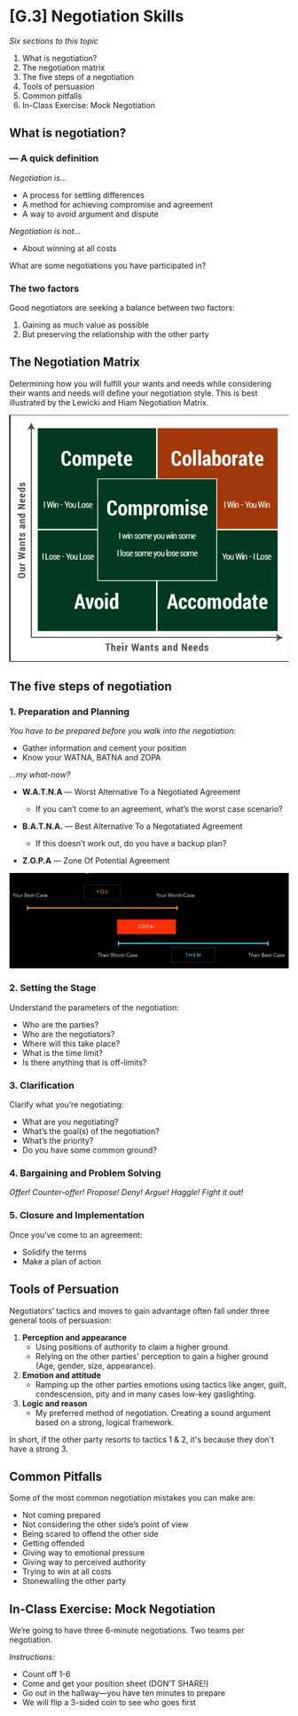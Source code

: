 # [G.3] Negotiation Skills

*Six sections to this topic*

1. What is negotiation?
2. The negotiation matrix
3. The five steps of a negotiation
4. Tools of persuasion
5. Common pitfalls
6. In-Class Exercise: Mock Negotiation

## What is negotiation?
### — A quick definition

*Negotiation is…*

* A process for settling differences
* A method for achieving compromise and agreement
* A way to avoid argument and dispute

*Negotiation is not…*

* About winning at all costs

What are some negotiations you have participated in?

### The two factors
Good negotiators are seeking a balance between two factors:

1. Gaining as much value as possible
2. But preserving the relationship with the other party

## The Negotiation Matrix

Determining how you will fulfill your wants and needs while considering their
wants and needs will define your negotiation style.
This is best illustrated by the Lewicki and Hiam Negotiation Matrix.

[![](https://github.com/Orthelious/PDCP_Spring2019/blob/master/images/g3_matrix.png)](https://www.negotiations.com/articles/negotiation-conflict-profiles/)

## The five steps of negotiation
### 1. Preparation and Planning

*You have to be prepared before you walk into the negotiation:*

* Gather information and cement your position
* Know your WATNA, BATNA and ZOPA

*...my what-now?*

* **W.A.T.N.A**
— Worst Alternative To a Negotiated Agreement
	* If you can’t come to an agreement, what’s the worst case scenario?

* **B.A.T.N.A.**
— Best Alternative To a Negotatiated Agreement
	* If this doesn’t work out, do you have a backup plan?

* **Z.O.P.A**
— Zone Of Potential Agreement

![](https://github.com/Orthelious/PDCP_Spring2019/blob/master/images/g3_zopa.png)

### 2. Setting the Stage
Understand the parameters of the negotiation:

* Who are the parties?
* Who are the negotiators?
* Where will this take place?
* What is the time limit?
* Is there anything that is off-limits?

### 3. Clarification
Clarify what you’re negotiating:

* What are you negotiating?
* What’s the goal(s) of the negotiation?
* What’s the priority?
* Do you have some common ground?

### 4. Bargaining and Problem Solving
*Offer! Counter-offer! Propose! Deny! Argue! Haggle! Fight it out!*

### 5. Closure and Implementation
Once you’ve come to an agreement:

* Solidify the terms
* Make a plan of action

## Tools of Persuation

Negotiators’ tactics and moves to gain advantage often fall under
three general tools of persuasion:

1. **Perception and appearance**
	* Using positions of authority to claim a higher ground.  
	* Relying on the other parties' perception to gain a higher ground (Age, gender, size, appearance).
2. **Emotion and attitude**
	* Ramping up the other parties emotions using tactics like anger, guilt, condescension, pity and in many cases low-key gaslighting.
3. **Logic and reason**
	* My preferred method of negotiation. Creating a sound argument based on a strong, logical framework. 

In short, if the other party resorts to tactics 1 & 2, it's because they don't have a strong 3. 

## Common Pitfalls
Some of the most common negotiation mistakes you can make are:

* Not coming prepared
* Not considering the other side’s point of view
* Being scared to offend the other side
* Getting offended
* Giving way to emotional pressure
* Giving way to perceived authority
* Trying to win at all costs
* Stonewalling the other party

## In-Class Exercise: Mock Negotiation

We’re going to have three 6-minute negotiations. Two teams per negotiation.

*Instructions:*

* Count off 1-6
* Come and get your position sheet (DON’T SHARE!)
* Go out in the hallway—you have ten minutes to prepare
* We will flip a 3-sided coin to see who goes first










